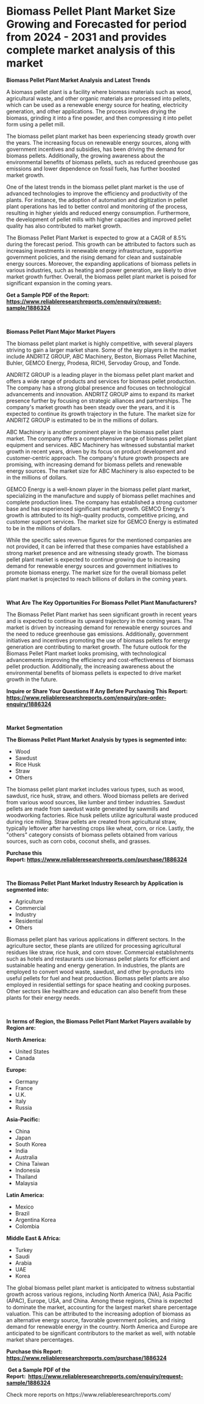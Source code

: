 <p><h1>Biomass Pellet Plant Market Size Growing and Forecasted for period from 2024 - 2031 and provides complete market analysis of this market</h1></p><p><strong>Biomass Pellet Plant Market Analysis and Latest Trends</strong></p>
<p><p>A biomass pellet plant is a facility where biomass materials such as wood, agricultural waste, and other organic materials are processed into pellets, which can be used as a renewable energy source for heating, electricity generation, and other applications. The process involves drying the biomass, grinding it into a fine powder, and then compressing it into pellet form using a pellet mill.</p><p>The biomass pellet plant market has been experiencing steady growth over the years. The increasing focus on renewable energy sources, along with government incentives and subsidies, has been driving the demand for biomass pellets. Additionally, the growing awareness about the environmental benefits of biomass pellets, such as reduced greenhouse gas emissions and lower dependence on fossil fuels, has further boosted market growth.</p><p>One of the latest trends in the biomass pellet plant market is the use of advanced technologies to improve the efficiency and productivity of the plants. For instance, the adoption of automation and digitization in pellet plant operations has led to better control and monitoring of the process, resulting in higher yields and reduced energy consumption. Furthermore, the development of pellet mills with higher capacities and improved pellet quality has also contributed to market growth.</p><p>The Biomass Pellet Plant Market is expected to grow at a CAGR of 8.5% during the forecast period. This growth can be attributed to factors such as increasing investments in renewable energy infrastructure, supportive government policies, and the rising demand for clean and sustainable energy sources. Moreover, the expanding applications of biomass pellets in various industries, such as heating and power generation, are likely to drive market growth further. Overall, the biomass pellet plant market is poised for significant expansion in the coming years.</p></p>
<p><strong>Get a Sample PDF of the Report:&nbsp; <a href="https://www.reliableresearchreports.com/enquiry/request-sample/1886324">https://www.reliableresearchreports.com/enquiry/request-sample/1886324</a></strong></p>
<p>&nbsp;</p>
<p><strong>Biomass Pellet Plant Major Market Players</strong></p>
<p><p>The biomass pellet plant market is highly competitive, with several players striving to gain a larger market share. Some of the key players in the market include ANDRITZ GROUP, ABC Machinery, Beston, Biomass Pellet Machine, Buhler, GEMCO Energy, Prodesa, RICHI, Servoday Group, and Tonde.</p><p>ANDRITZ GROUP is a leading player in the biomass pellet plant market and offers a wide range of products and services for biomass pellet production. The company has a strong global presence and focuses on technological advancements and innovation. ANDRITZ GROUP aims to expand its market presence further by focusing on strategic alliances and partnerships. The company's market growth has been steady over the years, and it is expected to continue its growth trajectory in the future. The market size for ANDRITZ GROUP is estimated to be in the millions of dollars.</p><p>ABC Machinery is another prominent player in the biomass pellet plant market. The company offers a comprehensive range of biomass pellet plant equipment and services. ABC Machinery has witnessed substantial market growth in recent years, driven by its focus on product development and customer-centric approach. The company's future growth prospects are promising, with increasing demand for biomass pellets and renewable energy sources. The market size for ABC Machinery is also expected to be in the millions of dollars.</p><p>GEMCO Energy is a well-known player in the biomass pellet plant market, specializing in the manufacture and supply of biomass pellet machines and complete production lines. The company has established a strong customer base and has experienced significant market growth. GEMCO Energy's growth is attributed to its high-quality products, competitive pricing, and customer support services. The market size for GEMCO Energy is estimated to be in the millions of dollars.</p><p>While the specific sales revenue figures for the mentioned companies are not provided, it can be inferred that these companies have established a strong market presence and are witnessing steady growth. The biomass pellet plant market is expected to continue growing due to increasing demand for renewable energy sources and government initiatives to promote biomass energy. The market size for the overall biomass pellet plant market is projected to reach billions of dollars in the coming years.</p></p>
<p>&nbsp;</p>
<p><strong>What Are The Key Opportunities For Biomass Pellet Plant Manufacturers?</strong></p>
<p><p>The Biomass Pellet Plant market has seen significant growth in recent years and is expected to continue its upward trajectory in the coming years. The market is driven by increasing demand for renewable energy sources and the need to reduce greenhouse gas emissions. Additionally, government initiatives and incentives promoting the use of biomass pellets for energy generation are contributing to market growth. The future outlook for the Biomass Pellet Plant market looks promising, with technological advancements improving the efficiency and cost-effectiveness of biomass pellet production. Additionally, the increasing awareness about the environmental benefits of biomass pellets is expected to drive market growth in the future.</p></p>
<p><strong>Inquire or Share Your Questions If Any Before Purchasing This Report: <a href="https://www.reliableresearchreports.com/enquiry/pre-order-enquiry/1886324">https://www.reliableresearchreports.com/enquiry/pre-order-enquiry/1886324</a></strong></p>
<p>&nbsp;</p>
<p><strong>Market Segmentation</strong></p>
<p><strong>The Biomass Pellet Plant Market Analysis by types is segmented into:</strong></p>
<p><ul><li>Wood</li><li>Sawdust</li><li>Rice Husk</li><li>Straw</li><li>Others</li></ul></p>
<p><p>The biomass pellet plant market includes various types, such as wood, sawdust, rice husk, straw, and others. Wood biomass pellets are derived from various wood sources, like lumber and timber industries. Sawdust pellets are made from sawdust waste generated by sawmills and woodworking factories. Rice husk pellets utilize agricultural waste produced during rice milling. Straw pellets are created from agricultural straw, typically leftover after harvesting crops like wheat, corn, or rice. Lastly, the "others" category consists of biomass pellets obtained from various sources, such as corn cobs, coconut shells, and grasses.</p></p>
<p><strong>Purchase this Report:&nbsp;<a href="https://www.reliableresearchreports.com/purchase/1886324">https://www.reliableresearchreports.com/purchase/1886324</a></strong></p>
<p>&nbsp;</p>
<p><strong>The Biomass Pellet Plant Market Industry Research by Application is segmented into:</strong></p>
<p><ul><li>Agriculture</li><li>Commercial</li><li>Industry</li><li>Residential</li><li>Others</li></ul></p>
<p><p>Biomass pellet plant has various applications in different sectors. In the agriculture sector, these plants are utilized for processing agricultural residues like straw, rice husk, and corn stover. Commercial establishments such as hotels and restaurants use biomass pellet plants for efficient and sustainable heating and energy generation. In industries, the plants are employed to convert wood waste, sawdust, and other by-products into useful pellets for fuel and heat production. Biomass pellet plants are also employed in residential settings for space heating and cooking purposes. Other sectors like healthcare and education can also benefit from these plants for their energy needs.</p></p>
<p>&nbsp;</p>
<p><strong>In terms of Region, the Biomass Pellet Plant Market Players available by Region are:</strong></p>
<p>
    <p> <strong> North America: </strong>
        <ul>
            <li>United States</li>
            <li>Canada</li>
        </ul>
        </p> 
    <p> <strong> Europe: </strong>
        <ul>
            <li>Germany</li>
            <li>France</li>
            <li>U.K.</li>
            <li>Italy</li>
            <li>Russia</li>
        </ul>
        </p> 
    <p> <strong> Asia-Pacific: </strong>
        <ul>
            <li>China</li>
            <li>Japan</li>
            <li>South Korea</li>
            <li>India</li>
            <li>Australia</li>
            <li>China Taiwan</li>
            <li>Indonesia</li>
            <li>Thailand</li>
            <li>Malaysia</li>
        </ul>
        </p> 
    <p> <strong> Latin America: </strong>
        <ul>
            <li>Mexico</li>
            <li>Brazil</li>
            <li>Argentina Korea</li>
            <li>Colombia</li>
        </ul>
        </p> 
    <p> <strong> Middle East & Africa: </strong>
        <ul>
            <li>Turkey</li>
            <li>Saudi</li>
            <li>Arabia</li>
            <li>UAE</li>
            <li>Korea</li>
        </ul>
    </p>
    </p>
<p><p>The global biomass pellet plant market is anticipated to witness substantial growth across various regions, including North America (NA), Asia Pacific (APAC), Europe, USA, and China. Among these regions, China is expected to dominate the market, accounting for the largest market share percentage valuation. This can be attributed to the increasing adoption of biomass as an alternative energy source, favorable government policies, and rising demand for renewable energy in the country. North America and Europe are anticipated to be significant contributors to the market as well, with notable market share percentages.</p></p>
<p><strong>Purchase this Report: <a href="https://www.reliableresearchreports.com/purchase/1886324">https://www.reliableresearchreports.com/purchase/1886324</a></strong></p>
<p>&nbsp;<strong>Get a Sample PDF of the Report:&nbsp;&nbsp;<a href="https://www.reliableresearchreports.com/enquiry/request-sample/1886324">https://www.reliableresearchreports.com/enquiry/request-sample/1886324</a></strong></p>
<p><strong></strong></p>
<p>Check more reports on https://www.reliableresearchreports.com/</p>